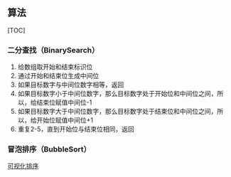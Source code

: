 ## 算法

[TOC]

### 二分查找（BinarySearch）

1. 给数组取开始和结束标识位
2. 通过开始和结束位生成中间位
3. 如果目标数字与中间位数字相等，返回
4. 如果目标数字小于中间位数字，那么目标数字处于开始位和中间位之间，所以，给结束位赋值中间位-1
5. 如果目标数字大于中间位数字，那么目标数字处于结束位和中间位之间，所以，给开始位赋值中间位+1
6. 重复2-5，直到开始位与结束位相同，返回



### 冒泡排序（BubbleSort）

[可视化排序](https://visualgo.net/en/sorting)

